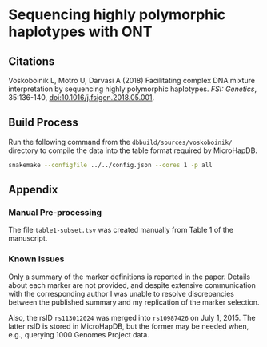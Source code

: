 # Sequencing highly polymorphic haplotypes with ONT

## Citations

Voskoboinik L, Motro U, Darvasi A (2018) Facilitating complex DNA mixture interpretation by sequencing highly polymorphic haplotypes. *FSI: Genetics*, 35:136-140, [doi:10.1016/j.fsigen.2018.05.001](https://doi.org/10.1016/j.fsigen.2018.05.001).

## Build Process

Run the following command from the `dbbuild/sources/voskoboinik/` directory to compile the data into the table format required by MicroHapDB.

```bash
snakemake --configfile ../../config.json --cores 1 -p all
```

## Appendix

### Manual Pre-processing

The file `table1-subset.tsv` was created manually from Table 1 of the manuscript.

### Known Issues

Only a summary of the marker definitions is reported in the paper.
Details about each marker are not provided, and despite extensive communication with the corresponding author I was unable to resolve discrepancies between the published summary and my replication of the marker selection.

Also, the rsID `rs113012024` was merged into `rs10987426` on July 1, 2015.
The latter rsID is stored in MicroHapDB, but the former may be needed when, e.g., querying 1000 Genomes Project data.
